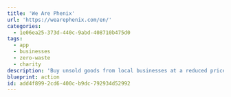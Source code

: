 ```yaml
---
title: 'We Are Phenix'
url: 'https://wearephenix.com/en/'
categories:
  - 1e06ea25-373d-440c-9abd-408710b475d0
tags:
  - app
  - businesses
  - zero-waste
  - charity
description: 'Buy unsold goods from local businesses at a reduced price.  Sell expired products to clients, donate to charities, reuse organic waste for animal food, and more.  With over 100k meals saved per day, we are well on our way to reach the objective of zero food waste.  '
blueprint: action
id: add4f899-2cd6-400c-b9dc-792934d52992
---
```

